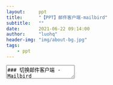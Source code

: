 ```yaml
---
layout:     ppt
title:      "【PPT】邮件客户端-mailbird"
subtitle:   ""
date:       2021-06-22 09:14:00
author:     "luohq"
header-img: "img/about-bg.jpg"
tags:
    - ppt
---
```

<textarea data-template>
### 切换邮件客户端 - Mailbird
1. 一直使用foxmail，cpu占用率过高（>= 20%），电脑卡 -> 弃用；
2. 选用网易邮箱大师，公司禁用网易域名，无法访问（可以添加账号，收件没问题，发送失败） -> 弃用；
3. 最终选用mailbird（可同时使用imap和pop3），兼容公司pop3邮箱协议；
4. 破解完一定要设置不自动更新，否则mailbird自动升级后会导致破解失效😭

--

<font color='green'><b>相关依赖🍀 </b></font><br/>
[mailbird下载 - 破解版](http://www.ddooo.com/softdown/181406.htm)<br/>
[mailbird布局设置](https://support.getmailbird.com/hc/en-us/articles/360058646213-Left-Navigation-Pane-Redesign)

---

### Mailbird主界面
![在这里插入图片描述](https://img-blog.csdnimg.cn/2021062115072712.png?x-oss-process=image/watermark,type_ZmFuZ3poZW5naGVpdGk,shadow_10,text_aHR0cHM6Ly9ibG9nLmNzZG4ubmV0L2x1bzE1MjQyMjA4MzEw,size_16,color_FFFFFF,t_70)

---

### 左边栏向右拖拽，即可展开（更喜欢展开的布局，更直观）
![在这里插入图片描述](https://img-blog.csdnimg.cn/2021062115064759.png?x-oss-process=image/watermark,type_ZmFuZ3poZW5naGVpdGk,shadow_10,text_aHR0cHM6Ly9ibG9nLmNzZG4ubmV0L2x1bzE1MjQyMjA4MzEw,size_16,color_FFFFFF,t_70)
---

### 选择不同的主题
![在这里插入图片描述](https://img-blog.csdnimg.cn/2021062115460950.png?x-oss-process=image/watermark,type_ZmFuZ3poZW5naGVpdGk,shadow_10,text_aHR0cHM6Ly9ibG9nLmNzZG4ubmV0L2x1bzE1MjQyMjA4MzEw,size_16,color_FFFFFF,t_70)

---
### 设置语言
![在这里插入图片描述](https://img-blog.csdnimg.cn/20210622101101484.png?x-oss-process=image/watermark,type_ZmFuZ3poZW5naGVpdGk,shadow_10,text_aHR0cHM6Ly9ibG9nLmNzZG4ubmV0L2x1bzE1MjQyMjA4MzEw,size_16,color_FFFFFF,t_70)
---

### 禁用自动更新
![在这里插入图片描述](https://img-blog.csdnimg.cn/20210621153646898.png?x-oss-process=image/watermark,type_ZmFuZ3poZW5naGVpdGk,shadow_10,text_aHR0cHM6Ly9ibG9nLmNzZG4ubmV0L2x1bzE1MjQyMjA4MzEw,size_16,color_FFFFFF,t_70)

---

### 授权成功界面
![在这里插入图片描述](https://img-blog.csdnimg.cn/2021062115372789.png?x-oss-process=image/watermark,type_ZmFuZ3poZW5naGVpdGk,shadow_10,text_aHR0cHM6Ly9ibG9nLmNzZG4ubmV0L2x1bzE1MjQyMjA4MzEw,size_16,color_FFFFFF,t_70)

---

<font color='red'><b>注意💣</b></font><br/>
**注：**
1. mailbird需付费使用...
2. 其中也使用过yomail（已停止维护）、mailspring（不支持pop3）等等，最终选用mailbird
3. 破解完一定要设置不自动更新，否则mailbird自动升级后会导致破解失效😭

---

# OVER✌️

</textarea>